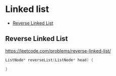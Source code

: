 # Linked list

+ [Reverse Linked List](#reverse-linked-list)

## Reverse Linked List

https://leetcode.com/problems/reverse-linked-list/

```cpp
ListNode* reverseList(ListNode* head) {

}
```
